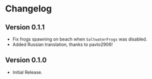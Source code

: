 ﻿Changelog
==============

## Version 0.1.1
* Fix frogs spawning on beach when `SaltwaterFrogs` was disabled.
* Added Russian translation, thanks to pavlo2906!

## Version 0.1.0
* Initial Release.